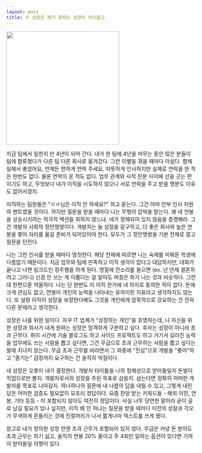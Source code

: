 ```yaml
---
layout: post
title: 이 성장은 제가 원하는 성장이 아니옵고
---
```


<img src="{{ site.baseurl }}/thumbnails/220317.png" width="300" />

지금 팀에서 일한지 만 4년이 되어 간다. 내가 한 팀에 4년을 머무는 동안 많은 분들이 팀에 합류했다가 다른 팀 다른 회사로 옮겨갔다. 그런 이별을 겪을 때마다 아쉽다. 함께 일해서 좋았어요, 언제든 편하게 연락 주세요, 따뜻하게 인사하지만 실제로 연락을 한 적은 한번도 없다. 물론 연락이 온 적도 없다. 업무 관계와 사적 친분 사이에 선을 긋는 편이기도 하고, 무엇보다 내가 이직을 시도하지 않으니 서로 연락을 주고 받을 명분도 이유도 없어서겠지.

이직하는 팀원들은 "ㅇㅇ님은 이직 안 하세요?" 하고 묻는다. 그건 아마 안부 인사 차원의 멘트였을 것이다. 하지만 질문을 받을 때마다 나는 무형의 압박을 받는다. 왜 네 연봉을 상승시키려는 적극적 액션을 취하지 않느냐. 네가 정체되어 있지 않음을 증명해라. 그건 개발자 사회의 정언명령이다. 개발자는 늘 성장을 갈구하고, 더 좋은 회사와 높은 연봉을 쫓아 자리를 옮길 준비가 되어있어야 한다. 모두가 그 정언명령을 기본 전제로 깔고 질문을 던진다.

나는 그런 인사를 받을 때마다 멈칫한다. 해당 전제에 따르면 나는 숙제를 미뤄둔 학생에 다름없기 때문이다. 지금 업무와 팀에 만족하고 이직 생각이 없다고 대답하지만, 대화가 끝나고 나면 링크드인 정주행을 하게 된다. 명절에 잔소리를 들으면 (ex. 넌 언제 결혼하려고 그러니) 신경 안 쓰는 게 이롭다는 걸 알아도 며칠은 화가 나는 것과 비슷하다. 그런데 한편으론 억울하다. 나는 단 한번도 이 이직 찬가에 내 의지로 동의한 적이 없다. 돈에 크게 관심도 없고, 연봉이 개인의 능력을 나타내는 유의미한 지표라고 생각하지도 않는다. 또 설령 이직이 성장을 보장한다해도 그것을 개인에게 암묵적으로 강요하는 건 전혀 다른 문제라고 생각한다. 

성장은 나를 위한 일이다. 자꾸 IT 업계가 "성장하는 개인"을 호명하는데, 나 자신을 위한 성장과 회사가 내게 원하는 성장은 엄격하게 구분하고 싶다. 후자는 성장이 아니라 초과 근무다. 취미 시간에 기술 블로그도 하고 사이드 프로젝트도 하고 거기서 길러진 능력을 업무에도 쓰는 사람을 뽑고 싶다면, 그건 무급으로 초과 근무하는 사람을 뽑고 싶다는 말에 지나지 않는다. 무급 초과 근무를 바라면서 그 와중에 "진심"으로 개발을 "좋아"하고 "즐기는" 감정까지 요구하는 건 솔직히 악질이다. 

내 성장은 오롯이 내가 결정한다. 개발자 타이틀을 나의 정체성으로 받아들일지 돈벌이 직업으로만 볼지. 개발자로서의 성장을 주된 목표로 삼을지. 삼는다면 정확히 어떠한 개발자를 목표로 나아갈지. 하나하나의 질문에 내 나름의 답을 내릴 수 있고, 그렇게 내린 답은 어떠한 검증도 필요없이 모조리 정답이다. 요즘 찬양 받는 키워드들 - 해외 이민, 연봉, 기타 등등 - 이 포함되지 않아도 여전히 정답이다. 사실 너무 당연한 말이라 굳이 글로 남길 필요가 있나 싶지만, 이직 왜 안 하냐는 질문을 받을 때마다 이전의 성찰과 각오가 무색하게 흔들리는 것에 진절머리가 나서 짧게나마 텍스트를 쓰게 됐다.

참고로 내가 정의한 성장 안엔 초과 근무가 포함되어 있지 않다. 무급은 커녕 돈 받아도 초과 근무는 하기 싫고, 솔직히 연봉 20% 줄이고 주 4회만 일하는 옵션이 있다면 기꺼이 받아들일 의향이 있다.
